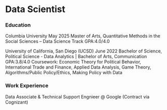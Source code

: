 # Data Scientist 


### Education
Columbia University 						                                                             			    	                                           May 2025
Master of Arts, Quantitative Methods in the Social Sciences – Data Science Track                                             			              GPA:4.0/4.0

University of California, San Diego (UCSD) 		                                          	        		         				        	                  June 2022
Bachelor of Science, Political Science - Data Analytics | Bachelor of Arts, Communication                               		    	              GPA:3.8/4.0 
Coursework: Economic Theory for Political Behavior, International Trade and Finance, Applied Data Analysis, Game Theory, Algorithms/Public Policy/Ethics, Making Policy with Data                               		    		                          
### Work Experience 
Data Associate & Technical Support Engnieer @ Google (Contract via Cognizant) 


